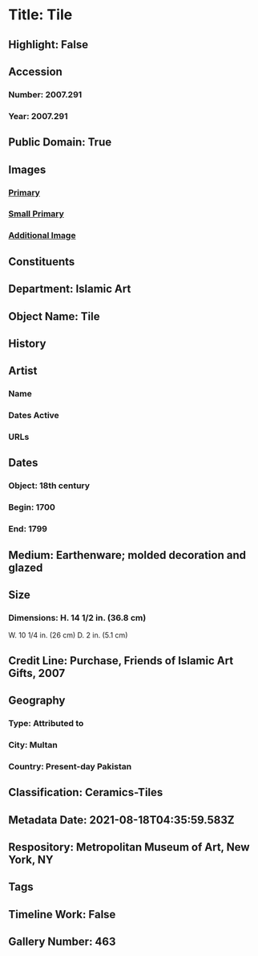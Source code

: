 # Title: Tile
## Highlight: False
## Accession
### Number: 2007.291
### Year: 2007.291
## Public Domain: True
## Images
### [Primary](https://images.metmuseum.org/CRDImages/is/original/DP212536.jpg)
### [Small Primary](https://images.metmuseum.org/CRDImages/is/web-large/DP212536.jpg)
### [Additional Image](https://images.metmuseum.org/CRDImages/is/original/wb-tr.192.2.2007.JPG)
## Constituents
## Department: Islamic Art
## Object Name: Tile
## History
## Artist
### Name
### Dates Active
### URLs
## Dates
### Object: 18th century
### Begin: 1700
### End: 1799
## Medium: Earthenware; molded decoration and glazed
## Size
### Dimensions: H. 14 1/2 in. (36.8 cm)
W. 10 1/4 in. (26 cm)
D. 2 in. (5.1 cm)
## Credit Line: Purchase, Friends of Islamic Art Gifts, 2007
## Geography
### Type: Attributed to
### City: Multan
### Country: Present-day Pakistan
## Classification: Ceramics-Tiles
## Metadata Date: 2021-08-18T04:35:59.583Z
## Respository: Metropolitan Museum of Art, New York, NY
## Tags
## Timeline Work: False
## Gallery Number: 463